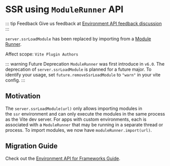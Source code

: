 # SSR using `ModuleRunner` API

::: tip Feedback
Give us feedback at [Environment API feedback discussion](https://github.com/vitejs/vite/discussions/16358)
:::

`server.ssrLoadModule` has been replaced by importing from a [Module Runner](/ko/guide/api-environment#modulerunner).

Affect scope: `Vite Plugin Authors`

::: warning Future Deprecation
`ModuleRunner` was first introduce in `v6.0`. The deprecation of `server.ssrLoadModule` is planned for a future major. To identify your usage, set `future.removeSsrLoadModule` to `"warn"` in your vite config.
:::

## Motivation

The `server.ssrLoadModule(url)` only allows importing modules in the `ssr` environment and can only execute the modules in the same process as the Vite dev server. For apps with custom environments, each is associated with a `ModuleRunner` that may be running in a separate thread or process. To import modules, we now have `moduleRunner.import(url)`.

## Migration Guide

Check out the [Environment API for Frameworks Guide](../guide/api-environment-frameworks.md).
